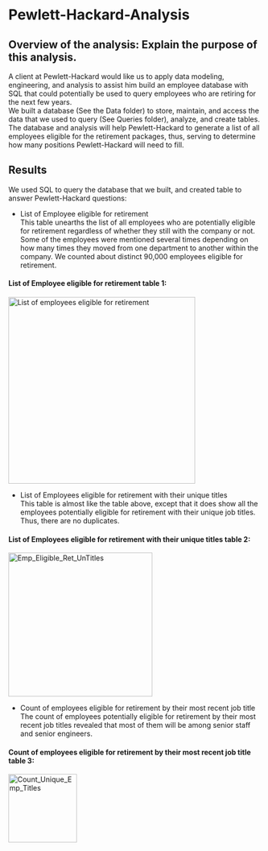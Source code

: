 # Pewlett-Hackard-Analysis

## Overview of the analysis: Explain the purpose of this analysis.
A client at Pewlett-Hackard would like us to apply data modeling, engineering, and analysis to assist him build an employee database with SQL that could potentially be used to query employees who are retiring for the next few years. <br/>
We built a database (See the Data folder) to store, maintain, and access the data that we used to query (See Queries folder), analyze, and create tables. <br/>
The database and analysis will help Pewlett-Hackard to generate a list of all employees eligible for the retirement packages, thus, serving to determine how many positions Pewlett-Hackard will need to fill.

## Results
We used SQL to query the database that we built, and created table to answer Pewlett-Hackard questions: <br/> 
* List of Employee eligible for retirement <br/>
  This table unearths the list of all employees who are potentially eligible for retirement regardless of whether they still with the company or not. Some of the employees were     mentioned several times depending on how many times they moved from one department to another within the company. We counted about distinct 90,000 employees eligible for           retirement.
  
#### List of Employee eligible for retirement table 1: <br/>

<img width="371" alt="List of employees eligible for retirement" src="https://user-images.githubusercontent.com/34750363/153646796-20501d23-dbcb-42f9-87eb-a5e6b922e716.png">

* List of Employees eligible for retirement with their unique titles <br/>
  This table is almost like the table above, except that it does show all the employees potentially eligible for retirement with their unique job titles. Thus, there are no         duplicates.
  
#### List of Employees eligible for retirement with their unique titles table 2: <br/>

<img width="286" alt="Emp_Eligible_Ret_UnTitles" src="https://user-images.githubusercontent.com/34750363/153648436-4570af43-b7ee-4686-afa7-9c8e6f68a678.png">

* Count of employees eligible for retirement by their most recent job title <br/>
  The count of employees potentially eligible for retirement by their most recent job titles revealed that most of them will be among senior staff and senior engineers.
  
#### Count of employees eligible for retirement by their most recent job title table 3: <br/>

<img width="136" alt="Count_Unique_Emp_Titles" src="https://user-images.githubusercontent.com/34750363/153649908-5b94bc3c-819a-4b79-90f7-72fd0a9b85d5.png">

